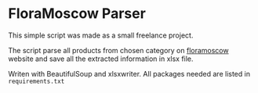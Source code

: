 # FloraMoscow Parser

This simple script was made as a small freelance project.

The script parse all products from chosen category 
on [floramoscow](https://floramoscow.ru) website 
and save all the extracted information in xlsx file.

Writen with BeautifulSoup and xlsxwriter. All packages needed 
are listed in `requirements.txt`
